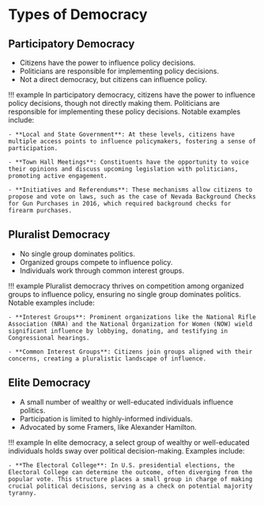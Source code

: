 # Types of Democracy

## Participatory Democracy
- Citizens have the power to influence policy decisions.
- Politicians are responsible for implementing policy decisions.
- Not a direct democracy, but citizens can influence policy.
  
!!! example
    In participatory democracy, citizens have the power to influence policy decisions, though not directly making them. Politicians are responsible for implementing these policy decisions. Notable examples include:
    
    - **Local and State Government**: At these levels, citizens have multiple access points to influence policymakers, fostering a sense of participation.
    
    - **Town Hall Meetings**: Constituents have the opportunity to voice their opinions and discuss upcoming legislation with politicians, promoting active engagement.
    
    - **Initiatives and Referendums**: These mechanisms allow citizens to propose and vote on laws, such as the case of Nevada Background Checks for Gun Purchases in 2016, which required background checks for firearm purchases.


## Pluralist Democracy
- No single group dominates politics.
- Organized groups compete to influence policy.
- Individuals work through common interest groups.

!!! example
    Pluralist democracy thrives on competition among organized groups to influence policy, ensuring no single group dominates politics. Notable examples include:
    
    - **Interest Groups**: Prominent organizations like the National Rifle Association (NRA) and the National Organization for Women (NOW) wield significant influence by lobbying, donating, and testifying in Congressional hearings.
    
    - **Common Interest Groups**: Citizens join groups aligned with their concerns, creating a pluralistic landscape of influence.

## Elite Democracy
- A small number of wealthy or well-educated individuals influence politics.
- Participation is limited to highly-informed individuals.
- Advocated by some Framers, like Alexander Hamilton.

!!! example 
    In elite democracy, a select group of wealthy or well-educated individuals holds sway over political decision-making. Examples include:
    
    - **The Electoral College**: In U.S. presidential elections, the Electoral College can determine the outcome, often diverging from the popular vote. This structure places a small group in charge of making crucial political decisions, serving as a check on potential majority tyranny.